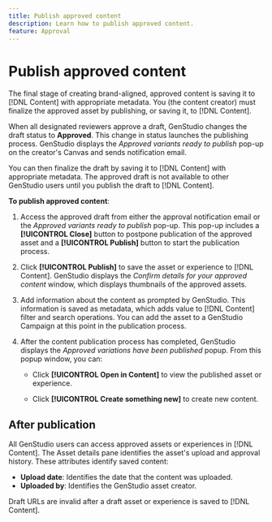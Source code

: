 ```yaml
---
title: Publish approved content
description: Learn how to publish approved content.
feature: Approval
---
```


# Publish approved content

The final stage of creating brand-aligned, approved content is saving it to [!DNL Content] with appropriate metadata. You (the content creator) must finalize the approved asset by publishing, or saving it, to [!DNL Content].

When all designated reviewers approve a draft, GenStudio changes the draft status to **Approved**. This change in status launches the publishing process.  GenStudio displays the _Approved variants ready to publish_ pop-up on the creator's Canvas and sends notification email. 

You can then finalize the draft by saving it to [!DNL Content] with appropriate metadata. The approved draft is not available to other GenStudio users until you publish the draft to [!DNL Content].

**To publish approved content**:

1. Access the approved draft from either the approval notification email or the _Approved variants ready to publish_ pop-up. This pop-up includes a **[!UICONTROL Close]** button to postpone publication of the approved asset and a **[!UICONTROL Publish]** button to start the publication process.

1. Click **[!UICONTROL Publish]** to save the asset or experience to [!DNL Content]. GenStudio displays the _Confirm details for your approved content_ window, which displays thumbnails of the approved assets. 

1. Add information about the content as prompted by GenStudio. This information is saved as metadata, which adds value to [!DNL Content] filter and search operations. You can add the asset to a GenStudio Campaign at this point in the publication process.

1. After the content publication process has completed, GenStudio displays the _Approved variations have been published_ popup. From this popup window, you can:

   * Click **[!UICONTROL Open in Content]** to view the published asset or experience.

   * Click **[!UICONTROL Create something new]** to create new content.

## After publication

All GenStudio users can access approved assets or experiences in [!DNL Content]. The Asset details pane identifies the asset's upload and approval history. These attributes identify saved content:

* **Upload date**: Identifies the date that the content was uploaded.
* **Uploaded by**: Identifies the GenStudio asset creator.

Draft URLs are invalid after a draft asset or experience is saved to [!DNL Content].

